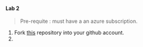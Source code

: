#### Lab 2

>Pre-requite : must have a an azure subscription.

1. Fork [this](https://github.com/hclpandv/terraform-azure-github-actions) repository into your github account.
2.  
